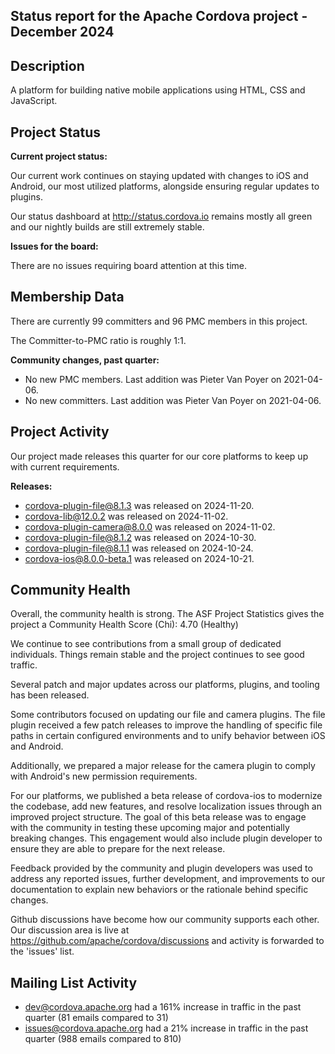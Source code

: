 ## Status report for the Apache Cordova project - December 2024

## Description

A platform for building native mobile applications using HTML, CSS and JavaScript.

## Project Status

**Current project status:**

Our current work continues on staying updated with changes to iOS and Android, our most utilized platforms, alongside ensuring regular updates to plugins.

Our status dashboard at http://status.cordova.io remains mostly all green and our nightly builds are still extremely stable.

**Issues for the board:**

There are no issues requiring board attention at this time.

## Membership Data

There are currently 99 committers and 96 PMC members in this project.

The Committer-to-PMC ratio is roughly 1:1.

**Community changes, past quarter:**

- No new PMC members. Last addition was Pieter Van Poyer on 2021-04-06.
- No new committers. Last addition was Pieter Van Poyer on 2021-04-06.

## Project Activity

Our project made releases this quarter for our core platforms to keep up with current requirements.

**Releases:**

- cordova-plugin-file@8.1.3 was released on 2024-11-20.
- cordova-lib@12.0.2 was released on 2024-11-02.
- cordova-plugin-camera@8.0.0 was released on 2024-11-02.
- cordova-plugin-file@8.1.2 was released on 2024-10-30.
- cordova-plugin-file@8.1.1 was released on 2024-10-24.
- cordova-ios@8.0.0-beta.1 was released on 2024-10-21.

## Community Health

Overall, the community health is strong. The ASF Project Statistics gives the project a Community Health Score (Chi): 4.70 (Healthy)

We continue to see contributions from a small group of dedicated individuals. Things remain stable and the project continues to see good traffic.

Several patch and major updates across our platforms, plugins, and tooling has been released.

Some contributors focused on updating our file and camera plugins. The file plugin received a few patch releases to improve the handling of specific file paths in certain configured environments and to unify behavior between iOS and Android.

Additionally, we prepared a major release for the camera plugin to comply with Android's new permission requirements.

For our platforms, we published a beta release of cordova-ios to modernize the codebase, add new features, and resolve localization issues through an improved project structure. The goal of this beta release was to engage with the community in testing these upcoming major and potentially breaking changes. This engagement would also include plugin developer to ensure they are able to prepare for the next release.

Feedback provided by the community and plugin developers was used to address any reported issues, further development, and improvements to our documentation to explain new behaviors or the rationale behind specific changes.

Github discussions have become how our community supports each other. Our discussion area is live at https://github.com/apache/cordova/discussions and activity is forwarded to the 'issues' list.

## Mailing List Activity

- dev@cordova.apache.org had a 161% increase in traffic in the past quarter (81 emails compared to 31)
- issues@cordova.apache.org had a 21% increase in traffic in the past quarter (988 emails compared to 810)
